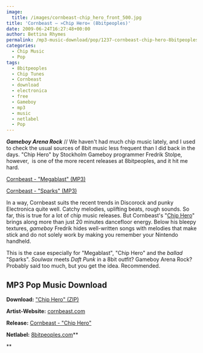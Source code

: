 ```yaml
---
image:
  title: /images/cornbeast-chip_hero_front_500.jpg
title: 'Cornbeast – »Chip Hero« (8bitpeoples)'
date: 2009-06-24T16:27:48+00:00
author: Bettina Rhymes
permalink: /mp3-music-download/pop/1237-cornbeast-chip-hero-8bitpeoples
categories:
  - Chip Music
  - Pop
tags:
  - 8bitpeoples
  - Chip Tunes
  - Cornbeast
  - download
  - electronica
  - free
  - Gameboy
  - mp3
  - music
  - netlabel
  - Pop
---
```

***Gameboy Arena Rock*** // We haven't had much chip music lately, and I used to check the usual sources of 8bit music less frequent than I did back in the days. "Chip Hero" by Stockholm Gameboy programmer Fredrik Stolpe, however,  is one of the more recent releases at 8bitpeoples, and it hit me hard.

<a href="http://www.8bitpeoples.com/mp3/get/577/8bp094-01-cornbeast-megablast.mp3" target="new">Cornbeast - "Megablast" (MP3)</a>
  
<a href="http://www.8bitpeoples.com/mp3/get/581/8bp094-05-cornbeast-sparks.mp3" target="new">Cornbeast - "Sparks" (MP3)</a>

<!--more-->

<!--adsense-->

In a way, Cornbeast suits the recent trends in Discorock and punky Electronica quite well. Catchy melodies, uplifting beats, rough sounds. So far, this is true for a lot of chip music releases. But Cornbeast's "<a href="http://www.8bitpeoples.com/discography/by/cornbeast" target="_blank">Chip Hero</a>" brings along more than just 20 minutes dancefloor energy. Below his bleepy textures, _gameboy_ Fredrik hides well-written songs with melodies that make stick and do not solely work by making you remember your Nintendo handheld.

This is the case especially for "Megablast", "Chip Hero" and the _ballad_ "Sparks". _Soulwax_ meets _Daft Punk_ in a 8bit outfit? Gameboy Arena Rock? Probably said too much, but you get the idea. Recommended.

## MP3 Pop Music Download

**Download:** ["Chip Hero" (ZIP)](http://www.8bitpeoples.com/discography/zip/8BP094)
  
**Artist-Website:** <a href="http://www.cornbeast.com/" target="_blank">cornbeast.com</a>
  
**Release:** <a href="http://www.8bitpeoples.com/discography/by/cornbeast" target="_blank">Cornbeast - "Chip Hero"</a>
  
**Netlabel:** <a href="http://www.8bitpeoples.com/discography/zip/8BP094" target="_blank">8bitpeoples.com</a>**
  
**